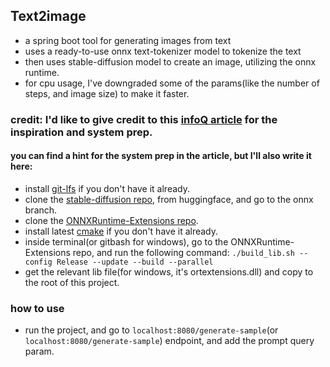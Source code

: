 ## Text2image ##
- a spring boot tool for generating images from text
- uses a ready-to-use onnx text-tokenizer model to tokenize the text
- then uses stable-diffusion model to create an image, utilizing the onnx runtime.
- for cpu usage, I've downgraded some of the params(like the number of steps, and image size) to make it faster.

### credit: I'd like to give credit to this [infoQ article](https://www.infoq.com/news/2023/12/stable-diffusion-in-java/?source=post_page-----32dc3a2d14fc--------------------------------) for the inspiration and system prep. ###

#### you can find a hint for the system prep in the article, but I'll also write it here: ####
- install [git-lfs](https://git-lfs.com/) if you don't have it already.
- clone the [stable-diffusion repo](https://huggingface.co/runwayml/stable-diffusion-v1-5), from huggingface, and go to the onnx branch.
- clone the [ONNXRuntime-Extensions repo](https://github.com/microsoft/onnxruntime-extensions).
- install latest [cmake](https://cmake.org/download/) if you don't have it already.
- inside terminal(or gitbash for windows), go to the ONNXRuntime-Extensions repo, and run the following command:
```./build_lib.sh --config Release --update --build --parallel```
- get the relevant lib file(for windows, it's ortextensions.dll) and copy to the root of this project.

### how to use ###
- run the project, and go to ```localhost:8080/generate-sample```(or ```localhost:8080/generate-sample```) endpoint, and add the prompt query param.